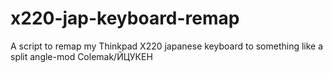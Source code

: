 # x220-jap-keyboard-remap
A script to remap my Thinkpad X220 japanese keyboard to something like a split angle-mod Colemak/ЙЦУКЕН
